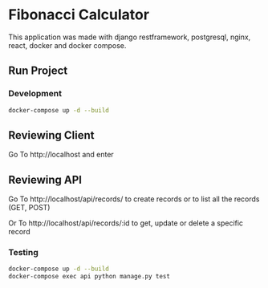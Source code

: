 # Fibonacci Calculator

This application was made with django restframework, postgresql, nginx, react, docker and docker compose.

## Run Project

### Development

```sh
docker-compose up -d --build
```

## Reviewing Client

Go To http://localhost and enter

## Reviewing API

Go To http://localhost/api/records/ to create records or to list all the records (GET, POST)

Or To http://localhost/api/records/:id to get, update or delete a specific record

### Testing

```sh
docker-compose up -d --build
docker-compose exec api python manage.py test
```
